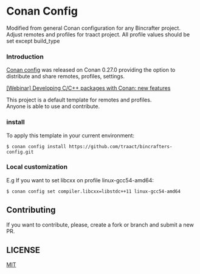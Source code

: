 # Conan Config

Modified from general Conan configuration for any Bincrafter project.
Adjust remotes and profiles for traact project.
All profile values should be set except build_type

### Introduction

[Conan config](https://docs.conan.io/en/latest/reference/commands/consumer/config.html) was
released on Conan 0.27.0 providing the option to distribute and share remotes, profiles, settings.

[[Webinar] Developing C/C++ packages with Conan: new features](https://youtu.be/Aey_O86mSfg)

This project is a default template for remotes and profiles.  
Anyone is able to use and contribute.

### install

To apply this template in your current environment:

    $ conan config install https://github.com/traact/bincrafters-config.git

### Local customization

E.g If you want to set libcxx on profile linux-gcc54-amd64:

    $ conan config set compiler.libcxx=libstdc++11 linux-gcc54-amd64

## Contributing

If you want to contribute, please, create a fork or branch and submit a new PR.

## LICENSE
[MIT](LICENSE.txt)
